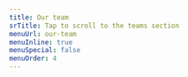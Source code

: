 ```yaml
---
title: Our team
srTitle: Tap to scroll to the teams section
menuUrl: our-team
menuInline: true
menuSpecial: false
menuOrder: 4
---
```


